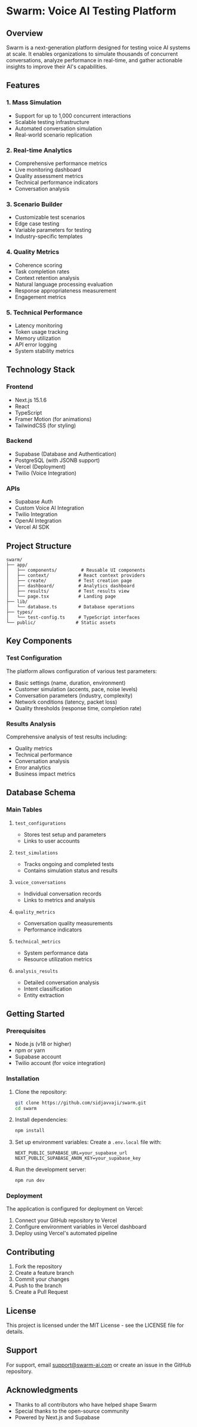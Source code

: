 # Swarm: Voice AI Testing Platform

## Overview
Swarm is a next-generation platform designed for testing voice AI systems at scale. It enables organizations to simulate thousands of concurrent conversations, analyze performance in real-time, and gather actionable insights to improve their AI's capabilities.

## Features

### 1. Mass Simulation
- Support for up to 1,000 concurrent interactions
- Scalable testing infrastructure
- Automated conversation simulation
- Real-world scenario replication

### 2. Real-time Analytics
- Comprehensive performance metrics
- Live monitoring dashboard
- Quality assessment metrics
- Technical performance indicators
- Conversation analysis

### 3. Scenario Builder
- Customizable test scenarios
- Edge case testing
- Variable parameters for testing
- Industry-specific templates

### 4. Quality Metrics
- Coherence scoring
- Task completion rates
- Context retention analysis
- Natural language processing evaluation
- Response appropriateness measurement
- Engagement metrics

### 5. Technical Performance
- Latency monitoring
- Token usage tracking
- Memory utilization
- API error logging
- System stability metrics

## Technology Stack

### Frontend
- Next.js 15.1.6
- React
- TypeScript
- Framer Motion (for animations)
- TailwindCSS (for styling)

### Backend
- Supabase (Database and Authentication)
- PostgreSQL (with JSONB support)
- Vercel (Deployment)
- Twilio (Voice Integration)

### APIs
- Supabase Auth
- Custom Voice AI Integration
- Twilio Integration
- OpenAI Integration
- Vercel AI SDK

## Project Structure

```
swarm/
├── app/
│   ├── components/         # Reusable UI components
│   ├── context/           # React context providers
│   ├── create/            # Test creation page
│   ├── dashboard/         # Analytics dashboard
│   ├── results/           # Test results view
│   └── page.tsx           # Landing page
├── lib/
│   └── database.ts        # Database operations
├── types/
│   └── test-config.ts     # TypeScript interfaces
└── public/               # Static assets
```

## Key Components

### Test Configuration
The platform allows configuration of various test parameters:
- Basic settings (name, duration, environment)
- Customer simulation (accents, pace, noise levels)
- Conversation parameters (industry, complexity)
- Network conditions (latency, packet loss)
- Quality thresholds (response time, completion rate)

### Results Analysis
Comprehensive analysis of test results including:
- Quality metrics
- Technical performance
- Conversation analysis
- Error analytics
- Business impact metrics

## Database Schema

### Main Tables
1. `test_configurations`
   - Stores test setup and parameters
   - Links to user accounts

2. `test_simulations`
   - Tracks ongoing and completed tests
   - Contains simulation status and results

3. `voice_conversations`
   - Individual conversation records
   - Links to metrics and analysis

4. `quality_metrics`
   - Conversation quality measurements
   - Performance indicators

5. `technical_metrics`
   - System performance data
   - Resource utilization metrics

6. `analysis_results`
   - Detailed conversation analysis
   - Intent classification
   - Entity extraction

## Getting Started

### Prerequisites
- Node.js (v18 or higher)
- npm or yarn
- Supabase account
- Twilio account (for voice integration)

### Installation
1. Clone the repository:
   ```bash
   git clone https://github.com/sidjavvaji/swarm.git
   cd swarm
   ```

2. Install dependencies:
   ```bash
   npm install
   ```

3. Set up environment variables:
   Create a `.env.local` file with:
   ```
   NEXT_PUBLIC_SUPABASE_URL=your_supabase_url
   NEXT_PUBLIC_SUPABASE_ANON_KEY=your_supabase_key
   ```

4. Run the development server:
   ```bash
   npm run dev
   ```

### Deployment
The application is configured for deployment on Vercel:
1. Connect your GitHub repository to Vercel
2. Configure environment variables in Vercel dashboard
3. Deploy using Vercel's automated pipeline

## Contributing
1. Fork the repository
2. Create a feature branch
3. Commit your changes
4. Push to the branch
5. Create a Pull Request

## License
This project is licensed under the MIT License - see the LICENSE file for details.

## Support
For support, email support@swarm-ai.com or create an issue in the GitHub repository.

## Acknowledgments
- Thanks to all contributors who have helped shape Swarm
- Special thanks to the open-source community
- Powered by Next.js and Supabase
